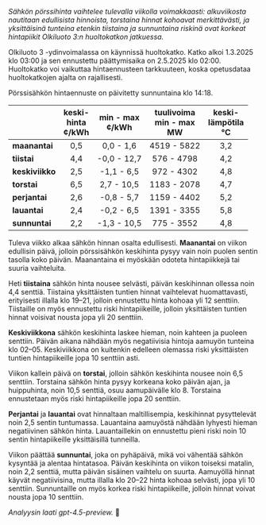 *Sähkön pörssihinta vaihtelee tulevalla viikolla voimakkaasti: alkuviikosta nautitaan edullisista hinnoista, torstaina hinnat kohoavat merkittävästi, ja yksittäisinä tunteina etenkin tiistaina ja sunnuntaina riskinä ovat korkeat hintapiikit Olkiluoto 3:n huoltokatkon jatkuessa.*

Olkiluoto 3 -ydinvoimalassa on käynnissä huoltokatko. Katko alkoi 1.3.2025 klo 03:00 ja sen ennustettu päättymisaika on 2.5.2025 klo 02:00. Huoltokatko voi vaikuttaa hintaennusteen tarkkuuteen, koska opetusdataa huoltokatkojen ajalta on rajallisesti.

Pörssisähkön hintaennuste on päivitetty sunnuntaina klo 14:18.

|           | keski-<br>hinta<br>¢/kWh | min - max<br>¢/kWh | tuulivoima<br>min - max<br>MW | keski-<br>lämpötila<br>°C |
|:-------------|:----------------:|:----------------:|:-------------:|:-------------:|
| **maanantai** |       0,5        |     0,0 - 1,6      |     4519 - 5822     |       3,2       |
| **tiistai**   |       4,4        |    -0,0 - 12,7     |      576 - 4798     |       4,2       |
| **keskiviikko** |       2,5        |    -1,1 - 6,5      |      972 - 4302     |       4,8       |
| **torstai**   |       6,5        |     2,7 - 10,5     |     1183 - 2078     |       4,7       |
| **perjantai** |       2,6        |    -0,8 - 5,7      |     1159 - 4402     |       5,2       |
| **lauantai**  |       2,4        |    -0,2 - 6,5      |     1391 - 3355     |       5,8       |
| **sunnuntai** |       2,2        |    -1,3 - 10,5     |      775 - 3552     |       4,8       |

Tuleva viikko alkaa sähkön hinnan osalta edullisesti. **Maanantai** on viikon edullisin päivä, jolloin pörssisähkön keskihinta pysyy vain noin puolen sentin tasolla koko päivän. Maanantaina ei myöskään odoteta hintapiikkejä tai suuria vaihteluita.

Heti **tiistaina** sähkön hinta nousee selvästi, päivän keskihinnan ollessa noin 4,4 senttiä. Tiistaina yksittäisten tuntien hinnat vaihtelevat huomattavasti, erityisesti illalla klo 19–21, jolloin ennustettu hinta kohoaa yli 12 senttiin. Tiistaille on myös ennustettu riski hintapiikeille, jolloin yksittäisten tuntien hinnat voisivat nousta jopa yli 20 senttiin.

**Keskiviikkona** sähkön keskihinta laskee hieman, noin kahteen ja puoleen senttiin. Päivän aikana nähdään myös negatiivisia hintoja aamuyön tunteina klo 02–05. Keskiviikkona on kuitenkin edelleen olemassa riski yksittäisten tuntien hintapiikeille jopa 10 senttiin asti.

Viikon kallein päivä on **torstai**, jolloin sähkön keskihinta nousee noin 6,5 senttiin. Torstaina sähkön hinta pysyy korkeana koko päivän ajan, ja huippuhinta, noin 10,5 senttiä, osuu aamupäivälle klo 8. Torstaina ennustetaan myös riski hintapiikeille jopa 20 senttiin.

**Perjantai** ja **lauantai** ovat hinnaltaan maltillisempia, keskihinnat pysyttelevät noin 2,5 sentin tuntumassa. Lauantaina aamuyöstä nähdään lyhyesti hieman negatiivinen sähkön hinta. Lauantaillekin on ennustettu pieni riski noin 10 sentin hintapiikeille yksittäisillä tunneilla.

Viikon päättää **sunnuntai**, joka on pyhäpäivä, mikä voi vähentää sähkön kysyntää ja alentaa hintatasoa. Päivän keskihinta on viikon toiseksi matalin, noin 2,2 senttiä, mutta päivän sisäinen vaihtelu on suurta. Aamuyöllä hinnat käyvät negatiivisina, mutta illalla klo 20–22 hinta kohoaa selvästi, jopa yli 10 senttiin. Sunnuntaille on myös korkea riski hintapiikeille, jolloin hinnat voivat nousta jopa 10 senttiin.

*Analyysin laati gpt-4.5-preview.* 🔌
